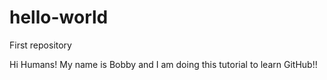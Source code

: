 # hello-world
First repository

Hi Humans! 
My name is Bobby and I am doing this tutorial to learn GitHub!!
